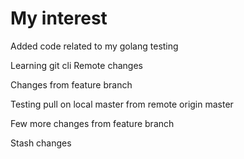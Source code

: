 # My interest
Added code related to my golang testing

Learning git cli
Remote changes

Changes from feature branch

Testing pull on local master from remote origin master

Few more changes from feature branch

Stash changes 
